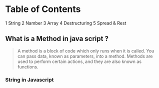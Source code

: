 # Table of Contents
1 String
2 Namber
3 Array
4 Destructuring
5 Spread & Rest

## What is a Method in java script ?
> A method is a block of code which only runs when it is called.
> You can pass data, known as parameters, into a method.
> Methods are used to perform certain actions, and they are also known as functions.

### String in Javascript

